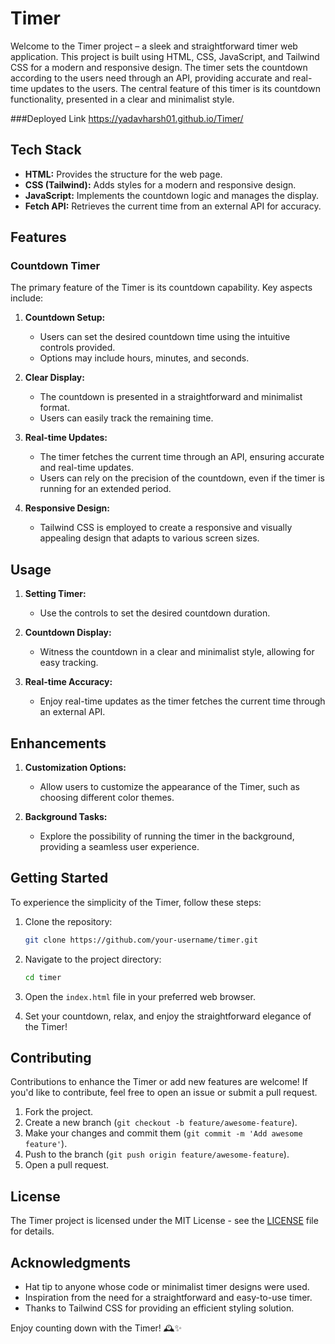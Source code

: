 # Timer

Welcome to the Timer project – a sleek and straightforward timer web application. This project is built using HTML, CSS, JavaScript, and Tailwind CSS for a modern and responsive design. The timer sets the countdown according to the users need through an API, providing accurate and real-time updates to the users. The central feature of this timer is its countdown functionality, presented in a clear and minimalist style.

###Deployed Link
https://yadavharsh01.github.io/Timer/

## Tech Stack

- **HTML:** Provides the structure for the web page.
- **CSS (Tailwind):** Adds styles for a modern and responsive design.
- **JavaScript:** Implements the countdown logic and manages the display.
- **Fetch API:** Retrieves the current time from an external API for accuracy.

## Features

### Countdown Timer

The primary feature of the Timer is its countdown capability. Key aspects include:

1. **Countdown Setup:**
   - Users can set the desired countdown time using the intuitive controls provided.
   - Options may include hours, minutes, and seconds.

2. **Clear Display:**
   - The countdown is presented in a straightforward and minimalist format.
   - Users can easily track the remaining time.

3. **Real-time Updates:**
   - The timer fetches the current time through an API, ensuring accurate and real-time updates.
   - Users can rely on the precision of the countdown, even if the timer is running for an extended period.

4. **Responsive Design:**
   - Tailwind CSS is employed to create a responsive and visually appealing design that adapts to various screen sizes.

## Usage

1. **Setting Timer:**
   - Use the controls to set the desired countdown duration.

2. **Countdown Display:**
   - Witness the countdown in a clear and minimalist style, allowing for easy tracking.

3. **Real-time Accuracy:**
   - Enjoy real-time updates as the timer fetches the current time through an external API.


## Enhancements

1. **Customization Options:**
   - Allow users to customize the appearance of the Timer, such as choosing different color themes.


2. **Background Tasks:**
   - Explore the possibility of running the timer in the background, providing a seamless user experience.

## Getting Started

To experience the simplicity of the Timer, follow these steps:

1. Clone the repository:

   ```bash
   git clone https://github.com/your-username/timer.git
   ```

2. Navigate to the project directory:

   ```bash
   cd timer
   ```

3. Open the `index.html` file in your preferred web browser.

4. Set your countdown, relax, and enjoy the straightforward elegance of the Timer!

## Contributing

Contributions to enhance the Timer or add new features are welcome! If you'd like to contribute, feel free to open an issue or submit a pull request.

1. Fork the project.
2. Create a new branch (`git checkout -b feature/awesome-feature`).
3. Make your changes and commit them (`git commit -m 'Add awesome feature'`).
4. Push to the branch (`git push origin feature/awesome-feature`).
5. Open a pull request.

## License

The Timer project is licensed under the MIT License - see the [LICENSE](LICENSE) file for details.

## Acknowledgments

- Hat tip to anyone whose code or minimalist timer designs were used.
- Inspiration from the need for a straightforward and easy-to-use timer.
- Thanks to Tailwind CSS for providing an efficient styling solution.

Enjoy counting down with the Timer! 🕰️✨
